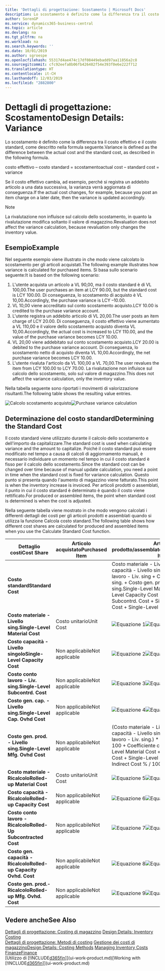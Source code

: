 ```yaml
---
title: 'Dettagli di progettazione: Scostamento | Microsoft Docs'
description: Lo scostamento è definito come la differenza tra il costo effettivo e il costo standard, come descritto nella formula seguente.
author: SorenGP
ms.service: dynamics365-business-central
ms.topic: article
ms.devlang: na
ms.tgt_pltfrm: na
ms.workload: na
ms.search.keywords: ''
ms.date: 10/01/2019
ms.author: sgroespe
ms.openlocfilehash: 55317d4ae474c17df08449ebadd97aa11856a2c8
ms.sourcegitcommit: cfc92eefa8b06fb426482f54e393f0e6e222f712
ms.translationtype: HT
ms.contentlocale: it-CH
ms.lasthandoff: 12/03/2019
ms.locfileid: "2882800"
---
```

# <a name="design-details-variance"></a><span data-ttu-id="ed796-103">Dettagli di progettazione: Scostamento</span><span class="sxs-lookup"><span data-stu-id="ed796-103">Design Details: Variance</span></span>
<span data-ttu-id="ed796-104">Lo scostamento è definito come la differenza tra il costo effettivo e il costo standard, come descritto nella formula seguente.</span><span class="sxs-lookup"><span data-stu-id="ed796-104">Variance is defined as the difference between the actual cost and the standard cost, as described in the following formula.</span></span>  

 <span data-ttu-id="ed796-105">costo effettivo – costo standard = scostamento</span><span class="sxs-lookup"><span data-stu-id="ed796-105">actual cost – standard cost = variance</span></span>  

 <span data-ttu-id="ed796-106">Se il costo effettivo cambia, ad esempio, perché si registra un addebito articolo a una data successiva, la varianza verrà aggiornata di conseguenza.</span><span class="sxs-lookup"><span data-stu-id="ed796-106">If the actual cost changes, for example, because you post an item charge on a later date, then the variance is updated accordingly.</span></span>  

> [!NOTE]  
>  <span data-ttu-id="ed796-107">La rivalutazione non influisce sul calcolo dello scostamento, in quanto la rivalutazione modifica soltanto il valore di magazzino.</span><span class="sxs-lookup"><span data-stu-id="ed796-107">Revaluation does not affect the variance calculation, because revaluation only changes the inventory value.</span></span>  

## <a name="example"></a><span data-ttu-id="ed796-108">Esempio</span><span class="sxs-lookup"><span data-stu-id="ed796-108">Example</span></span>  
 <span data-ttu-id="ed796-109">Nel seguente esempio viene illustrato in che modo viene calcolato lo scostamento per gli articoli acquistati.</span><span class="sxs-lookup"><span data-stu-id="ed796-109">The following example illustrates how variance is calculated for purchased items.</span></span> <span data-ttu-id="ed796-110">Si basa sullo scenario seguente:</span><span class="sxs-lookup"><span data-stu-id="ed796-110">It is based on the following scenario:</span></span>  

1.  <span data-ttu-id="ed796-111">L'utente acquista un articolo a VL 90,00, ma il costo standard è di VL 100,00.</span><span class="sxs-lookup"><span data-stu-id="ed796-111">The user purchases an item at LCY 90.00, but the standard cost is LCY 100.00.</span></span> <span data-ttu-id="ed796-112">Di conseguenza, lo scostamento di acquisto è VL 10,00.</span><span class="sxs-lookup"><span data-stu-id="ed796-112">Accordingly, the purchase variance is LCY –10.00.</span></span>  
2.  <span data-ttu-id="ed796-113">VL 10,00 viene accreditato sul conto scostamento acquisto.</span><span class="sxs-lookup"><span data-stu-id="ed796-113">LCY 10.00 is credited to the purchase variance account.</span></span>  
3.  <span data-ttu-id="ed796-114">L'utente registra un addebito articolo di VL 20,00.</span><span class="sxs-lookup"><span data-stu-id="ed796-114">The user posts an item charge of LCY 20.00.</span></span> <span data-ttu-id="ed796-115">Di conseguenza, il costo effettivo viene aumentato a VL 110,00 e il valore dello scostamento acquisto diventa VL 10,00.</span><span class="sxs-lookup"><span data-stu-id="ed796-115">Accordingly, the actual cost is increased to LCY 110.00, and the value of the purchase variance becomes LCY 10.00.</span></span>  
4.  <span data-ttu-id="ed796-116">VL 20,00 viene addebitato sul conto scostamento acquisto.</span><span class="sxs-lookup"><span data-stu-id="ed796-116">LCY 20.00 is debited to the purchase variance account.</span></span> <span data-ttu-id="ed796-117">Di conseguenza, lo scostamento netto di acquisto diventa VL 10,00.</span><span class="sxs-lookup"><span data-stu-id="ed796-117">Accordingly, the net purchase variance becomes LCY 10.00.</span></span>  
5.  <span data-ttu-id="ed796-118">L'utente rivaluta l'articolo da VL 100,00 a VL 70,00.</span><span class="sxs-lookup"><span data-stu-id="ed796-118">The user revalues the item from LCY 100.00 to LCY 70.00.</span></span> <span data-ttu-id="ed796-119">La rivalutazione non influisce sul calcolo dello scostamento, solo sul valore di magazzino.</span><span class="sxs-lookup"><span data-stu-id="ed796-119">This does not affect the variance calculation, only the inventory value.</span></span>  

 <span data-ttu-id="ed796-120">Nella tabella seguente sono riportati i movimenti di valorizzazione risultanti.</span><span class="sxs-lookup"><span data-stu-id="ed796-120">The following table shows the resulting value entries.</span></span>  

 <span data-ttu-id="ed796-121">![Calcolo scostamento acquisto](media/design_details_inventory_costing_11_purchase_variance.png "Calcolo scostamento acquisto")</span><span class="sxs-lookup"><span data-stu-id="ed796-121">![Purchase variance calculation](media/design_details_inventory_costing_11_purchase_variance.png "Purchase variance calculation")</span></span>  

## <a name="determining-the-standard-cost"></a><span data-ttu-id="ed796-122">Determinazione del costo standard</span><span class="sxs-lookup"><span data-stu-id="ed796-122">Determining the Standard Cost</span></span>  
 <span data-ttu-id="ed796-123">Il costo standard viene utilizzato durante il calcolo dello scostamento e dell'importo da capitalizzare.</span><span class="sxs-lookup"><span data-stu-id="ed796-123">The standard cost is used when calculating variance and the amount to capitalize.</span></span> <span data-ttu-id="ed796-124">Poiché il costo standard può essere modificato nel tempo a causa di calcoli di aggiornamento manuali, è necessario individuare un momento nel tempo in cui il costo standard è fisso per il calcolo dello scostamento.</span><span class="sxs-lookup"><span data-stu-id="ed796-124">Since the standard cost can be changed over time because of manual update calculation, you need a point in time when the standard cost is fixed for variance calculation.</span></span> <span data-ttu-id="ed796-125">Questo punto si presenta quando l'aumento di magazzino viene fatturato.</span><span class="sxs-lookup"><span data-stu-id="ed796-125">This point is when the inventory increase is invoiced.</span></span> <span data-ttu-id="ed796-126">Per articoli prodotti o assemblati, il punto in cui il costo standard è determinato è quando il costo viene rettificato.</span><span class="sxs-lookup"><span data-stu-id="ed796-126">For produced or assembled items, the point when standard cost is determined is when the cost is adjusted.</span></span>  

 <span data-ttu-id="ed796-127">Nella seguente tabella viene mostrato in che modo vengono calcolati i differenti dettagli dei costi per gli articoli prodotti e assemblati quando si utilizza la funzione Calcola costo standard.</span><span class="sxs-lookup"><span data-stu-id="ed796-127">The following table shows how different cost shares are calculated for produced and assembled items when you use the Calculate Standard Cost function.</span></span>  

|<span data-ttu-id="ed796-128">Dettaglio costi</span><span class="sxs-lookup"><span data-stu-id="ed796-128">Cost Share</span></span>|<span data-ttu-id="ed796-129">Articolo acquistato</span><span class="sxs-lookup"><span data-stu-id="ed796-129">Purchased Item</span></span>|<span data-ttu-id="ed796-130">Articolo prodotto/assemblato</span><span class="sxs-lookup"><span data-stu-id="ed796-130">Produced/Assembled Item</span></span>|  
|----------------|--------------------|------------------------------|  
|<span data-ttu-id="ed796-131">**Costo standard**</span><span class="sxs-lookup"><span data-stu-id="ed796-131">**Standard Cost**</span></span>||<span data-ttu-id="ed796-132">Costo materiale - Livello sing. + Costo capacità - Livello singolo + Costo conto lavoro - Liv. sing + Costo gen. cap. - Livello sing. + Costo gen. prod. - Livello sing.</span><span class="sxs-lookup"><span data-stu-id="ed796-132">Single-Level Material Cost + Single-Level Capacity Cost + Single-Level Subcontrd. Cost + Single-Level Cap. Ovhd. Cost + Single-Level Mfg. Ovhd. Cost</span></span>|  
|<span data-ttu-id="ed796-133">**Costo materiale - Livello sing.**</span><span class="sxs-lookup"><span data-stu-id="ed796-133">**Single-Level Material Cost**</span></span>|<span data-ttu-id="ed796-134">Costo unitario</span><span class="sxs-lookup"><span data-stu-id="ed796-134">Unit Cost</span></span>|<span data-ttu-id="ed796-135">![Equazione 1](media/design_details_inventory_costing_11_equation_1.png "Equazione 1")</span><span class="sxs-lookup"><span data-stu-id="ed796-135">![Equation 1](media/design_details_inventory_costing_11_equation_1.png "Equation 1")</span></span>|  
|<span data-ttu-id="ed796-136">**Costo capacità - Livello singolo**</span><span class="sxs-lookup"><span data-stu-id="ed796-136">**Single-Level Capacity Cost**</span></span>|<span data-ttu-id="ed796-137">Non applicabile</span><span class="sxs-lookup"><span data-stu-id="ed796-137">Not applicable</span></span>|<span data-ttu-id="ed796-138">![Equazione 2](media/design_details_inventory_costing_11_equation_2.png "Equazione 2")</span><span class="sxs-lookup"><span data-stu-id="ed796-138">![Equation 2](media/design_details_inventory_costing_11_equation_2.png "Equation 2")</span></span>|  
|<span data-ttu-id="ed796-139">**Costo conto lavoro - Liv. sing.**</span><span class="sxs-lookup"><span data-stu-id="ed796-139">**Single-Level Subcontrd. Cost**</span></span>|<span data-ttu-id="ed796-140">Non applicabile</span><span class="sxs-lookup"><span data-stu-id="ed796-140">Not applicable</span></span>|<span data-ttu-id="ed796-141">![Equazione 3](media/design_details_inventory_costing_11_equation_3.png "Equazione 3")</span><span class="sxs-lookup"><span data-stu-id="ed796-141">![Equation 3](media/design_details_inventory_costing_11_equation_3.png "Equation 3")</span></span>|  
|<span data-ttu-id="ed796-142">**Costo gen. cap. - Livello sing.**</span><span class="sxs-lookup"><span data-stu-id="ed796-142">**Single-Level Cap. Ovhd Cost**</span></span>|<span data-ttu-id="ed796-143">Non applicabile</span><span class="sxs-lookup"><span data-stu-id="ed796-143">Not applicable</span></span>|<span data-ttu-id="ed796-144">![Equazione 4](media/design_details_inventory_costing_11_equation_4.png "Equazione 4")</span><span class="sxs-lookup"><span data-stu-id="ed796-144">![Equation 4](media/design_details_inventory_costing_11_equation_4.png "Equation 4")</span></span>|  
|<span data-ttu-id="ed796-145">**Costo gen. prod. - Livello sing.**</span><span class="sxs-lookup"><span data-stu-id="ed796-145">**Single-Level Mfg. Ovhd Cost**</span></span>|<span data-ttu-id="ed796-146">Non applicabile</span><span class="sxs-lookup"><span data-stu-id="ed796-146">Not applicable</span></span>|<span data-ttu-id="ed796-147">(Costo materiale - Livello sing. + Costo capacità - Livello singolo + Costo conto lavoro - Liv. sing.) \* Costo indiretto % / 100 + Coefficiente costi generali</span><span class="sxs-lookup"><span data-stu-id="ed796-147">(Single-Level Material Cost + Single-Level Capacity Cost + Single-Level Subcontrd. Cost) \* Indirect Cost % / 100 + Overhead Rate</span></span>|  
|<span data-ttu-id="ed796-148">**Costo materiale - Ricalcolo**</span><span class="sxs-lookup"><span data-stu-id="ed796-148">**Rolled-up Material Cost**</span></span>|<span data-ttu-id="ed796-149">Costo unitario</span><span class="sxs-lookup"><span data-stu-id="ed796-149">Unit Cost</span></span>|<span data-ttu-id="ed796-150">![Equazione 5](media/design_details_inventory_costing_11_equation_5.png "Equazione 5")</span><span class="sxs-lookup"><span data-stu-id="ed796-150">![Equation 5](media/design_details_inventory_costing_11_equation_5.png "Equation 5")</span></span>|  
|<span data-ttu-id="ed796-151">**Costo capacità - Ricalcolo**</span><span class="sxs-lookup"><span data-stu-id="ed796-151">**Rolled-up Capacity Cost**</span></span>|<span data-ttu-id="ed796-152">Non applicabile</span><span class="sxs-lookup"><span data-stu-id="ed796-152">Not applicable</span></span>|<span data-ttu-id="ed796-153">![Equazione 6](media/design_details_inventory_costing_11_equation_6.png "Equazione 6")</span><span class="sxs-lookup"><span data-stu-id="ed796-153">![Equation 6](media/design_details_inventory_costing_11_equation_6.png "Equation 6")</span></span>|  
|<span data-ttu-id="ed796-154">**Costo conto lavoro - Ricalcolo**</span><span class="sxs-lookup"><span data-stu-id="ed796-154">**Rolled-Up Subcontracted Cost**</span></span>|<span data-ttu-id="ed796-155">Non applicabile</span><span class="sxs-lookup"><span data-stu-id="ed796-155">Not applicable</span></span>|<span data-ttu-id="ed796-156">![Equazione 7](media/design_details_inventory_costing_11_equation_7.png "Equazione 7")</span><span class="sxs-lookup"><span data-stu-id="ed796-156">![Equation 7](media/design_details_inventory_costing_11_equation_7.png "Equation 7")</span></span>|  
|<span data-ttu-id="ed796-157">**Costo gen. capacità - Ricalcolo**</span><span class="sxs-lookup"><span data-stu-id="ed796-157">**Rolled-up Capacity Ovhd. Cost**</span></span>|<span data-ttu-id="ed796-158">Non applicabile</span><span class="sxs-lookup"><span data-stu-id="ed796-158">Not applicable</span></span>|<span data-ttu-id="ed796-159">![Equazione 8](media/design_details_inventory_costing_11_equation_8.png "Equazione 8")</span><span class="sxs-lookup"><span data-stu-id="ed796-159">![Equation 8](media/design_details_inventory_costing_11_equation_8.png "Equation 8")</span></span>|  
|<span data-ttu-id="ed796-160">**Costo gen. prod.- Ricalcolo**</span><span class="sxs-lookup"><span data-stu-id="ed796-160">**Rolled-up Mfg. Ovhd. Cost**</span></span>|<span data-ttu-id="ed796-161">Non applicabile</span><span class="sxs-lookup"><span data-stu-id="ed796-161">Not applicable</span></span>|<span data-ttu-id="ed796-162">![Equazione 9](media/design_details_inventory_costing_11_equation_9.png "Equazione 9")</span><span class="sxs-lookup"><span data-stu-id="ed796-162">![Equation 9](media/design_details_inventory_costing_11_equation_9.png "Equation 9")</span></span>|  

## <a name="see-also"></a><span data-ttu-id="ed796-163">Vedere anche</span><span class="sxs-lookup"><span data-stu-id="ed796-163">See Also</span></span>  
 <span data-ttu-id="ed796-164">[Dettagli di progettazione: Costing di magazzino](design-details-inventory-costing.md) </span><span class="sxs-lookup"><span data-stu-id="ed796-164">[Design Details: Inventory Costing](design-details-inventory-costing.md) </span></span>  
 <span data-ttu-id="ed796-165">[Dettagli di progettazione: Metodi di costing](design-details-costing-methods.md) [Gestione dei costi di magazzino](finance-manage-inventory-costs.md)</span><span class="sxs-lookup"><span data-stu-id="ed796-165">[Design Details: Costing Methods](design-details-costing-methods.md) [Managing Inventory Costs](finance-manage-inventory-costs.md)</span></span>  
 [<span data-ttu-id="ed796-166">Finanze</span><span class="sxs-lookup"><span data-stu-id="ed796-166">Finance</span></span>](finance.md)  
 <span data-ttu-id="ed796-167">[Utilizzo di [!INCLUDE[d365fin](includes/d365fin_md.md)]](ui-work-product.md)</span><span class="sxs-lookup"><span data-stu-id="ed796-167">[Working with [!INCLUDE[d365fin](includes/d365fin_md.md)]](ui-work-product.md)</span></span>

